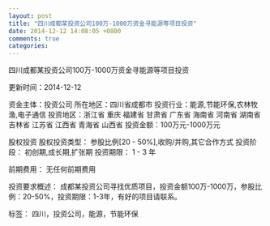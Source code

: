 ```yaml
---
layout: post
title: "四川成都某投资公司100万-1000万资金寻能源等项目投资"
date: 2014-12-12 14:08:05 +0800
comments: true
categories: 
---
```

四川成都某投资公司100万-1000万资金寻能源等项目投资



更新时间：2014-12-12

资金主体：投资公司
所在地区：四川省成都市
投资行业：能源,节能环保,农林牧渔,电子通信
投资地区：浙江省 重庆 福建省 甘肃省 广东省 海南省 河南省 湖南省 吉林省 江苏省 江西省 青海省 山西省
投资金额：100万元-1000万元

股权投资
股权投资类型：
                            参股比例[20 - 50%],收购/并购,其它合作方式 
                                                                                投资阶段：
                            初创期,成长期,扩张期 
                                                                                                                                        投资期限：
                            1 - 3 年

前期费用：
无任何前期费用

投资要求概述：
成都某投资公司寻找优质项目，投资金额100万-1000万，参股比例：20-50%，投资期限：1-3年，有好的项目请联系。

标签：
四川，投资公司，能源，节能环保

